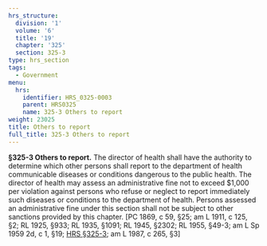 ```yaml
---
hrs_structure:
  division: '1'
  volume: '6'
  title: '19'
  chapter: '325'
  section: 325-3
type: hrs_section
tags:
  - Government
menu:
  hrs:
    identifier: HRS_0325-0003
    parent: HRS0325
    name: 325-3 Others to report
weight: 23025
title: Others to report
full_title: 325-3 Others to report
---
```

**§325-3 Others to report.** The director of health shall have the authority to determine which other persons shall report to the department of health communicable diseases or conditions dangerous to the public health. The director of health may assess an administrative fine not to exceed $1,000 per violation against persons who refuse or neglect to report immediately such diseases or conditions to the department of health. Persons assessed an administrative fine under this section shall not be subject to other sanctions provided by this chapter. [PC 1869, c 59, §25; am L 1911, c 125, §2; RL 1925, §933; RL 1935, §1091; RL 1945, §2302; RL 1955, §49-3; am L Sp 1959 2d, c 1, §19; [HRS §325-3](/title-19/chapter-325/section-325-3/); am L 1987, c 265, §3]